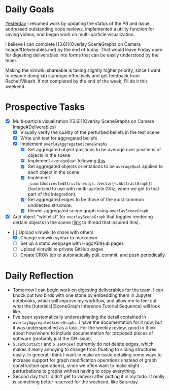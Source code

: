 # Daily Goals

[Yesterday](02-09-2020) I resumed work by updating the status of the PR and issue,
addressed outstanding code reviews, implemented a utility function for saving videos,
and began work on multi-particle visualization.

I believe I can complete [(3.6)](Overlay SceneGraphs on Camera Image#Deliverables.md) by the end of today. That would leave Friday open
for digesting deliverables into forms that can be easily understood by the team.

Making the vimwiki shareable is taking slightly higher priority, since I want
to resume doing lab standups effectively and get feedback from Rachel/Vikash.
If not completed by the end of the week, I'll do it this weekend.

# Prospective Tasks

* [X] Multi-particle visualization [(3.6)](Overlay SceneGraphs on Camera Image#Deliverables)
    * [X] Visually verify the quality of the perturbed beliefs in the test scene
    * [X] Write unit test for aggregated beliefs
    * [X] Implement `overlayAggregatedSceneGraphs`
        * [X] Set aggregated object positions to be average over positions of objects in the scene
        * [X] Implement `averageQuat` following [this](https://github.com/christophhagen/averaging-quaternions/blob/master/averageQuaternions.py)
        * [X] Set aggregated objects orientations to be `averageQuat` applied to each object in the scene.
        * [X] Implement `_countUndirectedStructures(gs::Vector{<:AbstractGraph})`
              (factorized to use with multi-particle GViz, when we get to
              that part of the integration).
        * [X] Set aggregated edges to be those of the most common undirected structure.
        * [X] Render aggregated scene graph using `overlaySceneGraph`
* [X] Add object "whitelist" for `overlaySceneGraph` that toggles rendering
      certain objects in the scene ([link](https://probcomp.slack.com/archives/CJWB46MME/p1597755372080200) to thread that inspired this).
* [.] Upload vimwiki to share with others
    * [X] Change vimwiki syntax to markdown
    * [ ] Set up a static webpage with Hugo/GitHub pages
    * [ ] Upload vimwiki to private GitHub pages
    * [ ] Create CRON job to automatically pull, commit, and push periodically

# Daily Reflection

* Tomorrow I can begin work on digesting deliverables for the team. I can knock
  out two birds with one stone by embedding them in Jupyter notebooks, which
  will improve my workflow, and allow me to feel out what the
  [tutorials](SceneGraph Inference Tutorial Sequence) will look like.
* I've been systematically underestimating the detail contained in
  `overlayAggregatedSceneGraphs`. I have the documentation for it now, but it
  was underspecified as a task. For the weekly review, good to think about
  how/where to include documentation for proposed pieces of software (probably
  just the GH issue).
* `S.setContact!` and `S.setPose!` currently do not delete edges, which makes
  it really annoying to change from floating to sliding structures easily. In
  general I think I want to make an issue detailing some ways to increase
  support for graph modification operations (instead of graph construction
  operations), since we often want to make slight perturbations to graphs
  without having to copy everything.
* Second day that I didn't get to vimwiki after putting it in my todo. It
  really is something better reserved for the weekend, like Saturday.
